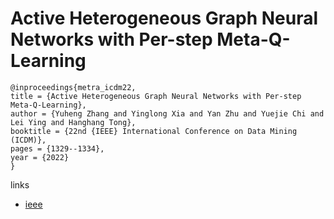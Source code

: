 # Active Heterogeneous Graph Neural Networks with Per-step Meta-Q-Learning

```
@inproceedings{metra_icdm22,
title = {Active Heterogeneous Graph Neural Networks with Per-step Meta-Q-Learning},
author = {Yuheng Zhang and Yinglong Xia and Yan Zhu and Yuejie Chi and Lei Ying and Hanghang Tong},
booktitle = {22nd {IEEE} International Conference on Data Mining (ICDM)},
pages = {1329--1334},
year = {2022}
}
```

links
- [ieee](https://doi.org/10.1109/ICDM54844.2022.00176)
